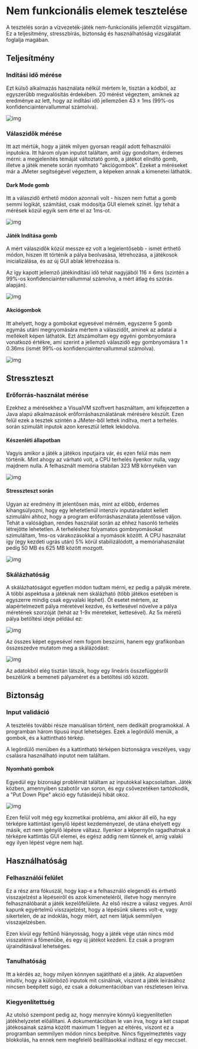 # Nem funkcionális elemek tesztelése
A tesztelés során a vízvezeték-játék nem-funkcionális jellemzőit vizsgáltam. Ez a teljesítmény, stresszbírás, biztonság és használhatóság vizsgálatát foglalja magában.

## Teljesítmény
### Indítási idő mérése
Ezt külső alkalmazás használata nélkül mértem le, tisztán a kódból, az egyszerűbb megvalósítás érdekében. 20 mérést végeztem, amiknek az eredménye az lett, hogy az indítási idő jellemzően 43 ± 1ms (99%-os konfidenciaintervallummal számolva).

![img](startup.png)

### Válaszidők mérése
Itt azt mértük, hogy a játék milyen gyorsan reagál adott felhasználói inputokra. Itt három olyan inputot találtam, amit úgy gondoltam, érdemes mérni: a megjelenítés témáját változtató gomb, a játékot elindító gomb, illetve a játék menete során nyomható "akciógombok". Ezeket a méréseket már a JMeter segítségével végeztem, a képeken annak a kimenetei láthatók.

#### Dark Mode gomb

Itt a válaszidő érthető módon azonnali volt - hiszen nem futtat a gomb semmi logikát, számítást, csak módosítja GUI elemek színét. Így tehát a mérések közül egyik sem érte el az 1ms-ot.

![img](darkmode.png)

#### Játék Indítása gomb

A mért válaszidők közül messze ez volt a legjelentősebb - ismét érthető módon, hiszen itt történik a pálya beolvasása, létrehozása, a játékosok inicializálása, és az új GUI ablak létrehozása is.

Az így kapott jellemző játékindítási idő tehát nagyjából 116 ± 6ms (szintén a 99%-os konfidenciaintervallummal számolva, a mért átlag és szórás alapján).

![img](playgame.png)

#### Akciógombok

Itt ahelyett, hogy a gombokat egyesével mérném, egyszerre 5 gomb egymás utáni megnyomására mértem a válaszidőt, aminek az adatai a mellékelt képen láthatók. Ezt átszámoltam egy egyéni gombnyomásra vonatkozó értékre, ami szerint a jellemző válaszidő egy gombnyomásra 1 ± 0.36ms (ismét 99%-os konfidenciaintervallummal számolva).

![img](actionbuttons.png)

## Stresszteszt
### Erőforrás-használat mérése

Ezekhez a mérésekhez a VisualVM szoftvert használtam, ami kifejezetten a Java alapú alkalmazások erőforráshasználatának mérésére készült. Ezen felül ezek a tesztek szintén a JMeter-ből lettek indítva, mert a terhelés során szimulált inputok azon keresztül lettek lekódolva.

#### Készenléti állapotban

Vagyis amikor a játék a játékos inputjaira vár, és ezen felül más nem történik. Mint ahogy az várható volt, a CPU terhelés ilyenkor nulla, vagy majdnem nulla. A felhasznált memória stabilan 323 MB környékén van

![img](idle.png)

#### Stresszteszt során

Ugyan az eredmény itt jelentősen más, mint az előbb, érdemes kihangsúlyozni, hogy egy lehetetlenül intenzív inputáradatot kellett szimulálni ahhoz, hogy a program erőforráshasználata jelentőssé váljon. Tehát a valóságban, rendes használat során az ehhez hasonló terhelés létrejötte lehetetlen. A terheléshez folyamatos gombnyomásokat szimuláltam, 1ms-os várakozásokkal a nyomások között. A CPU használat így (egy kezdeti ugrás után) 5% körül stabilizálódott, a memóriahasználat pedig 50 MB és 625 MB között mozgott.

![img](active.png)

### Skálázhatóság

A skálázhatóságot egyetlen módon tudtam mérni, ez pedig a pályák mérete. A többi aspektusa a játéknak nem skálázható (több játékos esetében is egyszerre mindig csak egyvalaki léphet). Öt esetet mértem, az alapértelmezett pálya méretével kezdve, és kettesével növelve a pálya méretének szorzóját (tehát az 1-9x méreteket, kettesével). Az 5x méretű pálya betöltési ideje például ez:

![img](largemap.png)

Az összes képet egyesével nem fogom beszúrni, hanem egy grafikonban összeszedve mutatom meg a skálázódást:

![img](loadtimes.png)

Az adatokból elég tisztán látszik, hogy egy lineáris összefüggésről beszélünk a bemeneti pályaméret és a betöltési idő között.

## Biztonság

### Input validáció

A tesztelés további része manuálisan történt, nem dedikált programokkal. A programban három típusú input lehetséges. Ezek a legördülő menük, a gombok, és a kattintható térkép.

A legördülő menüben és a kattintható térképen biztonságra veszélyes, vagy csalásra használható inputot nem találtam.

#### Nyomható gombok

Egyedül egy bizonsági problémát találtam az inputokkal kapcsolatban. Játék közben, amennyiben szabotőr van soron, és egy csővezetéken tartózkodik, a "Put Down Pipe" akció egy futásidejű hibát okoz.

![img](pipeerror.png)

Ezen felül volt még egy kozmetikai probléma, ami akkor áll elő, ha egy térképre kattintást igénylő lépést kezdeményezel, de utána ehelyett egy másik, ezt nem igénylő lépésre váltasz. Ilyenkor a képernyőn ragadhatnak a térképre kattintás GUI elemei, és egész addig nem tűnnek el, amíg valaki egy ilyen lépést végre nem hajt.

## Használhatóság

### Felhasználói felület

Ez a rész arra fókuszál, hogy kap-e a felhasználó elegendő és érthető visszajelzést a lépéseiről és azok kimeneteléről, illetve hogy mennyire felhasználóbarát a játék kezelőfelülete. Az első részre a válasz vegyes. Arról kapunk egyértelmű visszajelzést, hogy a lépésünk sikeres volt-e, vagy sikertelen, de az indoklás, hogy miért, azt nem látjuk semmilyen visszajelzésben.

Ezen kívül egy feltűnő hiányosság, hogy a játék vége után nincs mód visszatérni a főmenübe, és egy új játékot kezdeni. Ez csak a program újraindításával lehetséges.

### Tanulhatóság

Itt a kérdés az, hogy milyen könnyen sajátítható el a játék. Az alapvetően intuitív, hogy a különböző inputok mit csinálnak, viszont a játék leírásához nincsen beépített súgó, ez csak a dokumentációban van részletesen leírva.

### Kiegyenlítettség

Az utolsó szempont pedig az, hogy mennyire könnyű kiegyenlítetlen játékhelyzetet előállítani. A dokumentációban le van írva, hogy a két csapat játékosainak száma között maximum 1 legyen az eltérés, viszont ez a programban semmilyen módon nincs beépítve. Nincs figyelmeztetés vagy blokkolás, ha ennek nem megfelelő beállításokkal indítasz el egy meccset.